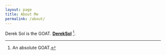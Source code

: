```yaml
---
layout: page
title: About Me
permalink: /about/
---
```


Derek Sol is the GOAT. **[DerekSol](https://www.youtube.com/channel/UCX9GD6417_rZHNczs0grJcQ)** [^1].



[^1]:An absolute GOAT.
